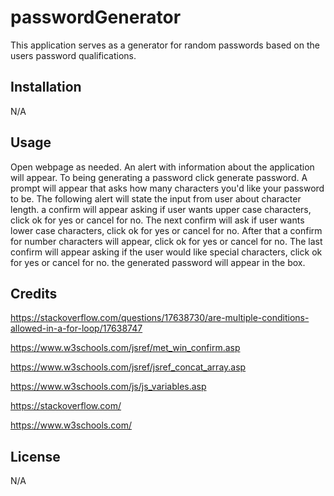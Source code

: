 # passwordGenerator
This application serves as a generator for random passwords based on the users password qualifications.


## Installation

N/A


## Usage 

Open webpage as needed. An alert with information about the application will appear. To being generating a password click generate password. A prompt will appear that asks how many characters you'd like your password to be. The following alert will state the input from user about character length. a confirm will appear asking if user wants upper case characters, click ok for yes or cancel for no. The next confirm will ask if user wants lower case characters, click ok for yes or cancel for no. After that a confirm for number characters will appear, click ok for yes or cancel for no. The last confirm will appear asking if the user would like special characters, click ok for yes or cancel for no. the generated password will appear in the box. 

## Credits

https://stackoverflow.com/questions/17638730/are-multiple-conditions-allowed-in-a-for-loop/17638747

https://www.w3schools.com/jsref/met_win_confirm.asp

https://www.w3schools.com/jsref/jsref_concat_array.asp

https://www.w3schools.com/js/js_variables.asp

https://stackoverflow.com/

https://www.w3schools.com/

## License

N/A